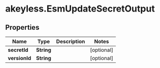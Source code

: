 # akeyless.EsmUpdateSecretOutput

## Properties

Name | Type | Description | Notes
------------ | ------------- | ------------- | -------------
**secretId** | **String** |  | [optional] 
**versionId** | **String** |  | [optional] 


